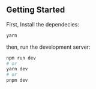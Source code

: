 ## Getting Started

First, Install the dependecies:

```bash
yarn
```

then, run the development server:

```bash
npm run dev
# or
yarn dev
# or
pnpm dev
```

